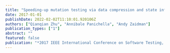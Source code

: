 ```yaml
---
title: "Speeding-up mutation testing via data compression and state infection"
date: 2017-01-01
publishDate: 2022-02-02T11:10:01.920106Z
authors: ["Qianqian Zhu", "Annibale Panichella", "Andy Zaidman"]
publication_types: ["1"]
abstract: ""
featured: false
publication: "*2017 IEEE International Conference on Software Testing, Verification and Validation Workshops (ICSTW)*"
---
```


